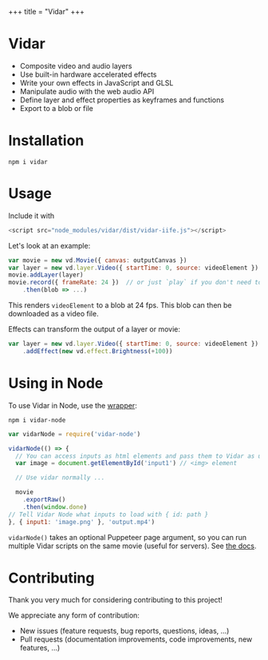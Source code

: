 +++
title = "Vidar"
+++

# Vidar

- Composite video and audio layers
- Use built-in hardware accelerated effects
- Write your own effects in JavaScript and GLSL
- Manipulate audio with the web audio API
- Define layer and effect properties as keyframes and functions
- Export to a blob or file

# Installation

```
npm i vidar
```

# Usage

Include it with
```js
<script src="node_modules/vidar/dist/vidar-iife.js"></script>
```

Let's look at an example:
```js
var movie = new vd.Movie({ canvas: outputCanvas })
var layer = new vd.layer.Video({ startTime: 0, source: videoElement })  // the layer starts at 0s
movie.addLayer(layer)
movie.record({ frameRate: 24 })  // or just `play` if you don't need to save it
    .then(blob => ...)
```

This renders `videoElement` to a blob at 24 fps. This blob can then be
downloaded as a video file.

Effects can transform the output of a layer or movie:
```js
var layer = new vd.layer.Video({ startTime: 0, source: videoElement })
    .addEffect(new vd.effect.Brightness(+100))
```

# Using in Node

To use Vidar in Node, use the [wrapper](https://github.com/clabe45/vidar-node):
```
npm i vidar-node
```

```js
var vidarNode = require('vidar-node')

vidarNode(() => {
  // You can access inputs as html elements and pass them to Vidar as usual.
  var image = document.getElementById('input1') // <img> element

  // Use vidar normally ...

  movie
    .exportRaw()
    .then(window.done)
// Tell Vidar Node what inputs to load with { id: path }
}, { input1: 'image.png' }, 'output.mp4')
```

`vidarNode()` takes an optional Puppeteer page argument, so you can run
multiple Vidar scripts on the same movie (useful for servers). See [the
docs](https://github.com/clabe45/vidar-node#documentation).

# Contributing

Thank you very much for considering contributing to this project!

We appreciate any form of contribution:
- New issues (feature requests, bug reports, questions, ideas, ...)
- Pull requests (documentation improvements, code improvements, new features, ...)
